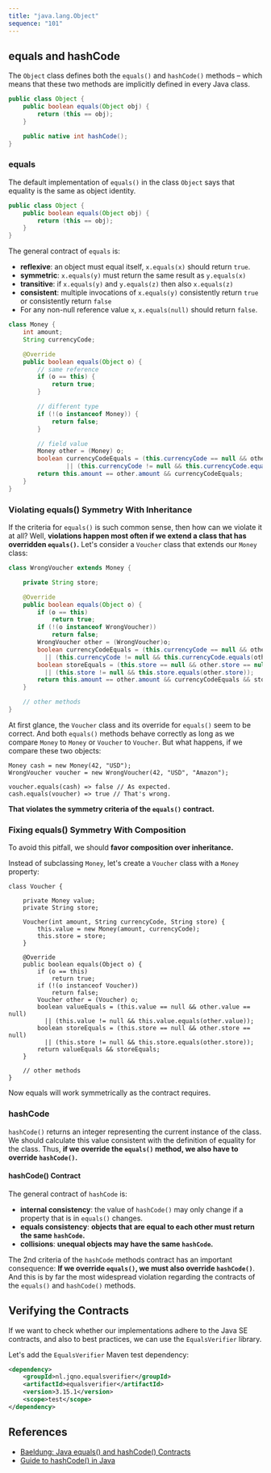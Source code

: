 ```yaml
---
title: "java.lang.Object"
sequence: "101"
---
```


## equals and hashCode

The `Object` class defines both the `equals()` and `hashCode()` methods – which means
that these two methods are implicitly defined in every Java class.

```java
public class Object {
    public boolean equals(Object obj) {
        return (this == obj);
    }

    public native int hashCode();
}
```

### equals

The default implementation of `equals()` in the class `Object` says that equality is the same as object identity.

```java
public class Object {
    public boolean equals(Object obj) {
        return (this == obj);
    }
}
```

The general contract of `equals` is:

- **reflexive**: an object must equal itself, `x.equals(x)` should return `true`.
- **symmetric**: `x.equals(y)` must return the same result as `y.equals(x)`
- **transitive**: if `x.equals(y)` and `y.equals(z)` then also `x.equals(z)`
- **consistent**: multiple invocations of `x.equals(y)` consistently return `true` or consistently return `false`
- For any non-null reference value `x`, `x.equals(null)` should return `false`.

```java
class Money {
    int amount;
    String currencyCode;

    @Override
    public boolean equals(Object o) {
        // same reference
        if (o == this) {
            return true;
        }

        // different type
        if (!(o instanceof Money)) {
            return false;
        }

        // field value
        Money other = (Money) o;
        boolean currencyCodeEquals = (this.currencyCode == null && other.currencyCode == null)
                || (this.currencyCode != null && this.currencyCode.equals(other.currencyCode));
        return this.amount == other.amount && currencyCodeEquals;
    }
}
```

### Violating equals() Symmetry With Inheritance

If the criteria for `equals()` is such common sense, then how can we violate it at all?
Well, **violations happen most often if we extend a class that has overridden `equals()`.**
Let's consider a `Voucher` class that extends our `Money` class:

```java
class WrongVoucher extends Money {

    private String store;

    @Override
    public boolean equals(Object o) {
        if (o == this)
            return true;
        if (!(o instanceof WrongVoucher))
            return false;
        WrongVoucher other = (WrongVoucher)o;
        boolean currencyCodeEquals = (this.currencyCode == null && other.currencyCode == null)
          || (this.currencyCode != null && this.currencyCode.equals(other.currencyCode));
        boolean storeEquals = (this.store == null && other.store == null)
          || (this.store != null && this.store.equals(other.store));
        return this.amount == other.amount && currencyCodeEquals && storeEquals;
    }

    // other methods
}
```

At first glance, the `Voucher` class and its override for `equals()` seem to be correct.
And both `equals()` methods behave correctly as long as we compare `Money` to `Money` or `Voucher` to `Voucher`.
But what happens, if we compare these two objects:

```text
Money cash = new Money(42, "USD");
WrongVoucher voucher = new WrongVoucher(42, "USD", "Amazon");

voucher.equals(cash) => false // As expected.
cash.equals(voucher) => true // That's wrong.
```

**That violates the symmetry criteria of the `equals()` contract.**

### Fixing equals() Symmetry With Composition

To avoid this pitfall, we should **favor composition over inheritance.**

Instead of subclassing `Money`, let's create a `Voucher` class with a `Money` property:

```text
class Voucher {

    private Money value;
    private String store;

    Voucher(int amount, String currencyCode, String store) {
        this.value = new Money(amount, currencyCode);
        this.store = store;
    }

    @Override
    public boolean equals(Object o) {
        if (o == this)
            return true;
        if (!(o instanceof Voucher))
            return false;
        Voucher other = (Voucher) o;
        boolean valueEquals = (this.value == null && other.value == null)
          || (this.value != null && this.value.equals(other.value));
        boolean storeEquals = (this.store == null && other.store == null)
          || (this.store != null && this.store.equals(other.store));
        return valueEquals && storeEquals;
    }

    // other methods
}
```

Now equals will work symmetrically as the contract requires.

### hashCode

`hashCode()` returns an integer representing the current instance of the class.
We should calculate this value consistent with the definition of equality for the class.
Thus, **if we override the `equals()` method, we also have to override `hashCode()`.**

#### hashCode() Contract

The general contract of `hashCode` is:

- **internal consistency**: the value of `hashCode()` may only change if a property that is in `equals()` changes.
- **equals consistency**: **objects that are equal to each other must return the same `hashCode`.**
- **collisions**: **unequal objects may have the same `hashCode`.**


The 2nd criteria of the `hashCode` methods contract has an important consequence:
**If we override `equals()`, we must also override `hashCode()`**.
And this is by far the most widespread violation regarding the contracts of the `equals()` and `hashCode()` methods.

## Verifying the Contracts

If we want to check whether our implementations adhere to the Java SE contracts,
and also to best practices, we can use the `EqualsVerifier` library.

Let's add the `EqualsVerifier` Maven test dependency:

```xml
<dependency>
    <groupId>nl.jqno.equalsverifier</groupId>
    <artifactId>equalsverifier</artifactId>
    <version>3.15.1</version>
    <scope>test</scope>
</dependency>
```

## References

- [Baeldung: Java equals() and hashCode() Contracts](https://www.baeldung.com/java-equals-hashcode-contracts)
- [Guide to hashCode() in Java](https://www.baeldung.com/java-hashcode)
